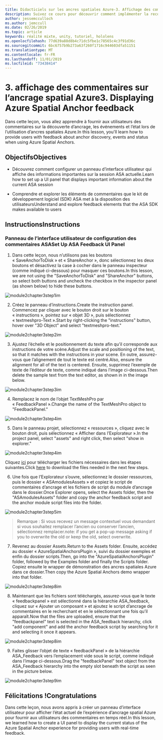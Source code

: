```yaml
---
title: Didacticiels sur les ancres spatiales Azure-3. Affichage des commentaires sur l’ancrage spatial Azure
description: Suivez ce cours pour découvrir comment implémenter la reconnaissance faciale Azure au sein d’une application de réalité mixte.
author: jessemcculloch
ms.author: jemccull
ms.date: 02/26/2019
ms.topic: article
keywords: réalité mixte, unity, tutoriel, hololens
ms.openlocfilehash: 77d639a88d8b4c71dc5fbe1c78565c4c3f91d36c
ms.sourcegitcommit: 6bc6757b9b273a63f260f1716c944603dfa51151
ms.translationtype: MT
ms.contentlocale: fr-FR
ms.lasthandoff: 11/01/2019
ms.locfileid: "73438414"
---
```

# <a name="3-displaying-azure-spatial-anchor-feedback"></a><span data-ttu-id="ae4c8-105">3. affichage des commentaires sur l’ancrage spatial Azure</span><span class="sxs-lookup"><span data-stu-id="ae4c8-105">3. Displaying Azure Spatial Anchor feedback</span></span>

<span data-ttu-id="ae4c8-106">Dans cette leçon, vous allez apprendre à fournir aux utilisateurs des commentaires sur la découverte d’ancrage, les événements et l’état lors de l’utilisation d’ancres spatiales Azure.</span><span class="sxs-lookup"><span data-stu-id="ae4c8-106">In this lesson, you'll learn how to provide users with feedback about anchor discovery, events and status when using Azure Spatial Anchors.</span></span>

## <a name="objectives"></a><span data-ttu-id="ae4c8-107">Objectifs</span><span class="sxs-lookup"><span data-stu-id="ae4c8-107">Objectives</span></span>

* <span data-ttu-id="ae4c8-108">Découvrez comment configurer un panneau d’interface utilisateur qui affiche des informations importantes sur la session ASA actuelle.</span><span class="sxs-lookup"><span data-stu-id="ae4c8-108">Learn how to set up a UI panel that displays important information about the current ASA session</span></span>

* <span data-ttu-id="ae4c8-109">Comprendre et explorer les éléments de commentaires que le kit de développement logiciel (SDK) ASA met à la disposition des utilisateurs</span><span class="sxs-lookup"><span data-stu-id="ae4c8-109">Understand and explore feedback elements that the ASA SDK makes available to users</span></span>

## <a name="instructions"></a><span data-ttu-id="ae4c8-110">Instructions</span><span class="sxs-lookup"><span data-stu-id="ae4c8-110">Instructions</span></span>

### <a name="set-up-asa-feedback-ui-panel"></a><span data-ttu-id="ae4c8-111">Panneau de l’interface utilisateur de configuration des commentaires ASA</span><span class="sxs-lookup"><span data-stu-id="ae4c8-111">Set Up ASA Feedback UI Panel</span></span>

1. <span data-ttu-id="ae4c8-112">Dans cette leçon, nous n’utilisons pas les boutons « SaveAnchorToDisk » et « ShareAnchor », donc sélectionnez les deux boutons et désactivez la case à cocher dans le panneau inspecteur (comme indiqué ci-dessous) pour masquer ces boutons.</span><span class="sxs-lookup"><span data-stu-id="ae4c8-112">In this lesson, we are not using the "SaveAnchorToDisk" and "ShareAnchor" buttons, so select both buttons and uncheck the checkbox in the inspector panel (as shown below) to hide these buttons.</span></span>
   

![module2chapter3step1im](images/module2chapter3step1im.PNG)

2. <span data-ttu-id="ae4c8-114">Créez le panneau d’instructions.</span><span class="sxs-lookup"><span data-stu-id="ae4c8-114">Create the instruction panel.</span></span> <span data-ttu-id="ae4c8-115">Commencez par cliquer avec le bouton droit sur le bouton « instructions », pointez sur « objet 3D », puis sélectionnez « textmeshpro-Text ».</span><span class="sxs-lookup"><span data-stu-id="ae4c8-115">Start by right-clicking the "instructions" button, hover over "3D Object" and select "textmeshpro-text."</span></span>

![module2chapter3step2im](images/module2chapter3step2im.PNG)

3. <span data-ttu-id="ae4c8-117">Ajustez l’échelle et le positionnement du texte afin qu’il corresponde aux instructions de votre scène.</span><span class="sxs-lookup"><span data-stu-id="ae4c8-117">Adjust the scale and positioning of the text, so that it matches with the instructions in your scene.</span></span> <span data-ttu-id="ae4c8-118">En outre, assurez-vous que l’alignement de tout le texte est centré.</span><span class="sxs-lookup"><span data-stu-id="ae4c8-118">Also, ensure the alignment for all of the text is centered.</span></span> <span data-ttu-id="ae4c8-119">Ensuite, supprimez l’exemple de texte de l’éditeur de texte, comme indiqué dans l’image ci-dessous.</span><span class="sxs-lookup"><span data-stu-id="ae4c8-119">Then delete the sample text from the text editor, as shown in in the image below.</span></span>

![module2chapter3step3im](images/module2chapter3step3im.PNG)

4. <span data-ttu-id="ae4c8-121">Remplacez le nom de l’objet TextMeshPro par « FeedbackPanel ».</span><span class="sxs-lookup"><span data-stu-id="ae4c8-121">Change the name of the TextMeshPro object to "FeedbackPanel."</span></span>
   

![module2chapter3step4im](images/module2chapter3step4im.PNG)

5. <span data-ttu-id="ae4c8-123">Dans le panneau projet, sélectionnez « ressources », cliquez avec le bouton droit, puis sélectionnez « Afficher dans l’Explorateur ».</span><span class="sxs-lookup"><span data-stu-id="ae4c8-123">In the project panel, select "assets" and right click, then select "show in explorer."</span></span>
   

![module2chapter3step4im](images/module2chapter3step5im.PNG)

<span data-ttu-id="ae4c8-125">Cliquez [ici](https://onedrive.live.com/?authkey=%21ABXEC8PvyQu8Qd8&id=5B7335C4342BCB0E%21395636&cid=5B7335C4342BCB0E) pour télécharger les fichiers nécessaires dans les étapes suivantes.</span><span class="sxs-lookup"><span data-stu-id="ae4c8-125">Click [here](https://onedrive.live.com/?authkey=%21ABXEC8PvyQu8Qd8&id=5B7335C4342BCB0E%21395636&cid=5B7335C4342BCB0E) to download the files needed in the next few steps.</span></span>

6. <span data-ttu-id="ae4c8-126">Une fois que l’Explorateur s’ouvre, sélectionnez le dossier ressources, puis le dossier « ASAmodulesAssets » et copiez le script de commentaires d’ancrage et les fichiers de script du module d’ancrage dans le dossier.</span><span class="sxs-lookup"><span data-stu-id="ae4c8-126">Once Explorer opens, select the Assets folder, then the "ASAmodulesAssets" folder and copy the anchor feedback script and the anchor module script files into the folder.</span></span> 

![module2chapter3step5im](images/module2chapter3step6im.PNG)

> <span data-ttu-id="ae4c8-128">Remarque : Si vous recevez un message contextuel vous demandant si vous souhaitez remplacer l’ancien ou conserver l’ancien, sélectionnez remplacer.</span><span class="sxs-lookup"><span data-stu-id="ae4c8-128">note: if you get a pop-up message asking if you to overwrite the old or keep the old, select overwrite.</span></span>

7. <span data-ttu-id="ae4c8-129">Revenez au dossier Assets.</span><span class="sxs-lookup"><span data-stu-id="ae4c8-129">Return to the Assets folder.</span></span> <span data-ttu-id="ae4c8-130">Ensuite, accédez au dossier « AzureSpatialAnchorsPlugin », suivi du dossier exemples et enfin du dossier scripts.</span><span class="sxs-lookup"><span data-stu-id="ae4c8-130">Then, go into the "AzureSpatialAnchorsPlugin" folder, followed by the Examples folder and finally the Scripts folder.</span></span> <span data-ttu-id="ae4c8-131">Copiez ensuite le wrapper de démonstration des ancres spatiales Azure dans ce dossier.</span><span class="sxs-lookup"><span data-stu-id="ae4c8-131">Then copy the Azure Spatial Anchors demo wrapper into that folder.</span></span> 

![module2chapter3step8im](images/module2chapter3step7im.PNG)

8. <span data-ttu-id="ae4c8-133">Maintenant que les fichiers sont téléchargés, assurez-vous que le texte « feedbackpanel » est sélectionné dans la hiérarchie ASA_feedback, cliquez sur « Ajouter un composant » et ajoutez le script d’ancrage de commentaires en le recherchant et en le sélectionnant une fois qu’il apparaît.</span><span class="sxs-lookup"><span data-stu-id="ae4c8-133">Now that the files are uploaded, ensure that the "feedbackpanel" text is selected in the ASA_feedback hierarchy, click "add component" and add the anchor feedback script by searching for it and selecting it once it appears.</span></span> 

![module2chapter3step8im](images/module2chapter3step8im.PNG)

9. <span data-ttu-id="ae4c8-135">Faites glisser l’objet de texte « feedbackPanel » de la hiérarchie ASA_Feedback vers l’emplacement vide sous le script, comme indiqué dans l’image ci-dessous.</span><span class="sxs-lookup"><span data-stu-id="ae4c8-135">Drag the "feedbackPanel" text object from the ASA_Feedback hierarchy into the empty slot beneath the script as seen in the picture below.</span></span> 

![module2chapter3step9im](images/module2chapter3step9im.PNG)

## <a name="congratulations"></a><span data-ttu-id="ae4c8-137">Félicitations !</span><span class="sxs-lookup"><span data-stu-id="ae4c8-137">Congratulations</span></span>

<span data-ttu-id="ae4c8-138">Dans cette leçon, nous avons appris à créer un panneau d’interface utilisateur pour afficher l’état actuel de l’expérience d’ancrage spatial Azure pour fournir aux utilisateurs des commentaires en temps réel.</span><span class="sxs-lookup"><span data-stu-id="ae4c8-138">In this lesson, we learned how to create a UI panel to display the current status of the Azure Spatial Anchor experience for providing users with real-time feedback.</span></span>


